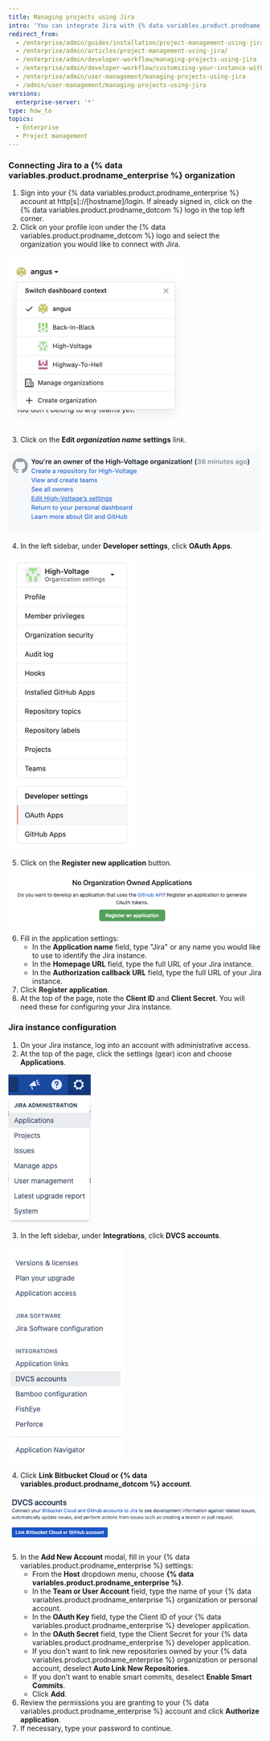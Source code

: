 ```yaml
---
title: Managing projects using Jira
intro: 'You can integrate Jira with {% data variables.product.prodname_enterprise %} for project management.'
redirect_from:
  - /enterprise/admin/guides/installation/project-management-using-jira/
  - /enterprise/admin/articles/project-management-using-jira/
  - /enterprise/admin/developer-workflow/managing-projects-using-jira
  - /enterprise/admin/developer-workflow/customizing-your-instance-with-integrations
  - /enterprise/admin/user-management/managing-projects-using-jira
  - /admin/user-management/managing-projects-using-jira
versions:
  enterprise-server: '*'
type: how_to
topics:
  - Enterprise
  - Project management
---
```


### Connecting Jira to a {% data variables.product.prodname_enterprise %} organization

1. Sign into your {% data variables.product.prodname_enterprise %} account at http[s]://[hostname]/login. If already signed in, click on the {% data variables.product.prodname_dotcom %} logo in the top left corner.
2. Click on your profile icon under the {% data variables.product.prodname_dotcom %} logo and select the organization you would like to connect with Jira.

  ![Select an organization](/assets/images/enterprise/orgs-and-teams/profile-select-organization.png)

3. Click on the **Edit _organization name_ settings** link.

  ![Edit organization settings](/assets/images/enterprise/orgs-and-teams/edit-organization-settings.png)

4. In the left sidebar, under **Developer settings**, click **OAuth Apps**.

  ![Select OAuth Apps](/assets/images/enterprise/orgs-and-teams/organization-dev-settings-oauth-apps.png)

5. Click on the **Register new application** button.

  ![Register new application button](/assets/images/enterprise/orgs-and-teams/register-oauth-application-button.png)

6. Fill in the application settings:
    - In the **Application name** field, type "Jira" or any name you would like to use to identify the Jira instance.
    - In the **Homepage URL** field, type the full URL of your Jira instance.
    - In the **Authorization callback URL** field, type the full URL of your Jira instance.
7. Click **Register application**.
8. At the top of the page, note the **Client ID** and **Client Secret**. You will need these for configuring your Jira instance.

### Jira instance configuration

1. On your Jira instance, log into an account with administrative access.
2. At the top of the page, click the settings (gear) icon and choose **Applications**.

  ![Select Applications on Jira settings](/assets/images/enterprise/orgs-and-teams/jira/jira-applications.png)

3. In the left sidebar, under **Integrations**, click **DVCS accounts**.

  ![Jira Integrations menu - DVCS accounts](/assets/images/enterprise/orgs-and-teams/jira/jira-integrations-dvcs.png)

4. Click **Link Bitbucket Cloud or {% data variables.product.prodname_dotcom %} account**.

  ![Link GitHub account to Jira](/assets/images/enterprise/orgs-and-teams/jira/jira-link-github-account.png)

5. In the **Add New Account** modal, fill in your {% data variables.product.prodname_enterprise %} settings:
    - From the **Host** dropdown menu, choose **{% data variables.product.prodname_enterprise %}**.
    - In the **Team or User Account** field, type the name of your {% data variables.product.prodname_enterprise %} organization or personal account.
    - In the **OAuth Key** field, type the Client ID of your {% data variables.product.prodname_enterprise %} developer application.
    - In the **OAuth Secret** field, type the Client Secret for your {% data variables.product.prodname_enterprise %} developer application.
    - If you don't want to link new repositories owned by your {% data variables.product.prodname_enterprise %} organization or personal account, deselect **Auto Link New Repositories**.
    - If you don't want to enable smart commits, deselect **Enable Smart Commits**.
    - Click **Add**.
6. Review the permissions you are granting to your {% data variables.product.prodname_enterprise %} account and click **Authorize application**.
7. If necessary, type your password to continue.

